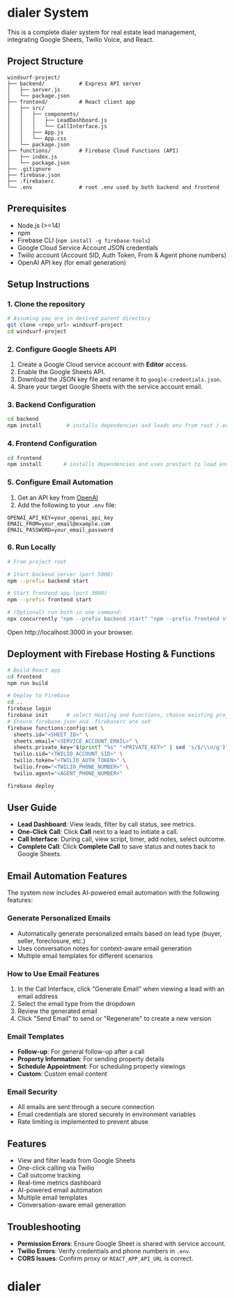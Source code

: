 # dialer System

This is a complete dialer system for real estate lead management, integrating Google Sheets, Twilio Voice, and React.

## Project Structure

```
windsurf-project/
├── backend/           # Express API server
│   ├── server.js
│   └── package.json
├── frontend/          # React client app
│   ├── src/
│   │   ├── components/
│   │   │   ├── LeadDashboard.js
│   │   │   └── CallInterface.js
│   │   ├── App.js
│   │   └── App.css
│   └── package.json
├── functions/         # Firebase Cloud Functions (API)
│   ├── index.js
│   └── package.json
├── .gitignore
├── firebase.json
├── .firebaserc
└── .env               # root .env used by both backend and frontend
```

## Prerequisites

- Node.js (>=14)
- npm
- Firebase CLI (`npm install -g firebase-tools`)
- Google Cloud Service Account JSON credentials
- Twilio account (Account SID, Auth Token, From & Agent phone numbers)
- OpenAI API key (for email generation)

## Setup Instructions

### 1. Clone the repository
```bash
# Assuming you are in desired parent directory
git clone <repo_url> windsurf-project
cd windsurf-project
```

### 2. Configure Google Sheets API
1. Create a Google Cloud service account with **Editor** access.
2. Enable the Google Sheets API.
3. Download the JSON key file and rename it to `google-credentials.json`.
4. Share your target Google Sheets with the service account email.

### 3. Backend Configuration
```bash
cd backend
npm install        # installs dependencies and loads env from root /.env
```

### 4. Frontend Configuration
```bash
cd frontend
npm install       # installs dependencies and uses prestart to load env from root /.env
```

### 5. Configure Email Automation

1. Get an API key from [OpenAI](https://platform.openai.com/)
2. Add the following to your `.env` file:

```
OPENAI_API_KEY=your_openai_api_key
EMAIL_FROM=your_email@example.com
EMAIL_PASSWORD=your_email_password
```

### 6. Run Locally
```bash
# From project root

# Start backend server (port 5000)
npm --prefix backend start

# Start frontend app (port 3000)
npm --prefix frontend start

# (Optional) run both in one command:
npx concurrently "npm --prefix backend start" "npm --prefix frontend start"
```
Open http://localhost:3000 in your browser.

## Deployment with Firebase Hosting & Functions
```bash
# Build React app
cd frontend
npm run build

# Deploy to Firebase
cd ..
firebase login
firebase init      # select Hosting and Functions, choose existing project or create one
# Ensure firebase.json and .firebaserc are set
firebase functions:config:set \
  sheets.id="<SHEET_ID>" \
  sheets.email="<SERVICE_ACCOUNT_EMAIL>" \
  sheets.private_key="$(printf "%s" "<PRIVATE_KEY>" | sed 's/$/\\n/g')" \
  twilio.sid="<TWILIO_ACCOUNT_SID>" \
  twilio.token="<TWILIO_AUTH_TOKEN>" \
  twilio.from="<TWILIO_PHONE_NUMBER>" \
  twilio.agent="<AGENT_PHONE_NUMBER>"

firebase deploy
```

## User Guide
- **Lead Dashboard**: View leads, filter by call status, see metrics.
- **One-Click Call**: Click **Call** next to a lead to initiate a call.
- **Call Interface**: During call, view script, timer, add notes, select outcome.
- **Complete Call**: Click **Complete Call** to save status and notes back to Google Sheets.

## Email Automation Features

The system now includes AI-powered email automation with the following features:

### Generate Personalized Emails
- Automatically generate personalized emails based on lead type (buyer, seller, foreclosure, etc.)
- Uses conversation notes for context-aware email generation
- Multiple email templates for different scenarios

### How to Use Email Features
1. In the Call Interface, click "Generate Email" when viewing a lead with an email address
2. Select the email type from the dropdown
3. Review the generated email
4. Click "Send Email" to send or "Regenerate" to create a new version

### Email Templates
- **Follow-up**: For general follow-up after a call
- **Property Information**: For sending property details
- **Schedule Appointment**: For scheduling property viewings
- **Custom**: Custom email content

### Email Security
- All emails are sent through a secure connection
- Email credentials are stored securely in environment variables
- Rate limiting is implemented to prevent abuse

## Features

- View and filter leads from Google Sheets
- One-click calling via Twilio
- Call outcome tracking
- Real-time metrics dashboard
- AI-powered email automation
- Multiple email templates
- Conversation-aware email generation

## Troubleshooting
- **Permission Errors**: Ensure Google Sheet is shared with service account.
- **Twilio Errors**: Verify credentials and phone numbers in `.env`.
- **CORS Issues**: Confirm proxy or `REACT_APP_API_URL` is correct.
# dialer
